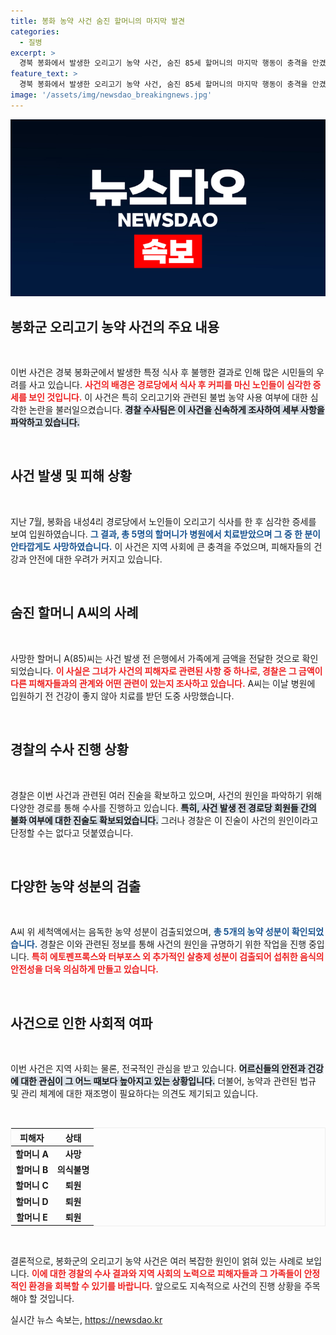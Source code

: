 ```yaml
---
title: 봉화 농약 사건 숨진 할머니의 마지막 발견
categories:
  - 질병
excerpt: >
  경북 봉화에서 발생한 오리고기 농약 사건, 숨진 85세 할머니의 마지막 행동이 충격을 안겼습니다. 가족에게 전달한 금액은 미미했지만, 그녀의 죽음은 사건의 중대한 단서로 떠오르고 있습니다. 이제 경찰 수사는 불화 가능성까지 조사 중입니다. 클릭해 더 알아보세요!
feature_text: >
  경북 봉화에서 발생한 오리고기 농약 사건, 숨진 85세 할머니의 마지막 행동이 충격을 안겼습니다. 가족에게 전달한 금액은 미미했지만, 그녀의 죽음은 사건의 중대한 단서로 떠오르고 있습니다. 이제 경찰 수사는 불화 가능성까지 조사 중입니다. 클릭해 더 알아보세요!
image: '/assets/img/newsdao_breakingnews.jpg'
---
```


<p><img src="/assets/img/newsdao_breakingnews.jpg" alt="flaretime 속보" /></p>

<h2 data-ke-size="size26">봉화군 오리고기 농약 사건의 주요 내용</h2>

<p data-ke-size="size16">&nbsp;</p>

<p>이번 사건은 경북 봉화군에서 발생한 특정 식사 후 불행한 결과로 인해 많은 시민들의 우려를 사고 있습니다. <b><span style="color: #ee2323;">사건의 배경은 경로당에서 식사 후 커피를 마신 노인들이 심각한 증세를 보인 것입니다.</span></b> 이 사건은 특히 오리고기와 관련된 불법 농약 사용 여부에 대한 심각한 논란을 불러일으켰습니다. <b><span style="background-color: #21538527;">경찰 수사팀은 이 사건을 신속하게 조사하여 세부 사항을 파악하고 있습니다.</span></b></p>

<p data-ke-size="size16">&nbsp;</p>

<h2 data-ke-size="size26">사건 발생 및 피해 상황</h2>

<p data-ke-size="size16">&nbsp;</p>

<p>지난 7월, 봉화읍 내성4리 경로당에서 노인들이 오리고기 식사를 한 후 심각한 증세를 보여 입원하였습니다. <b><span style="color: #1a5490;">그 결과, 총 5명의 할머니가 병원에서 치료받았으며 그 중 한 분이 안타깝게도 사망하였습니다.</span></b> 이 사건은 지역 사회에 큰 충격을 주었으며, 피해자들의 건강과 안전에 대한 우려가 커지고 있습니다.</p>

<p data-ke-size="size16">&nbsp;</p>

<h2 data-ke-size="size26">숨진 할머니 A씨의 사례</h2>

<p data-ke-size="size16">&nbsp;</p>

<p>사망한 할머니 A(85)씨는 사건 발생 전 은행에서 가족에게 금액을 전달한 것으로 확인되었습니다. <b><span style="color: #ee2323;">이 사실은 그녀가 사건의 피해자로 관련된 사항 중 하나로, 경찰은 그 금액이 다른 피해자들과의 관계와 어떤 관련이 있는지 조사하고 있습니다.</span></b> A씨는 이날 병원에 입원하기 전 건강이 좋지 않아 치료를 받던 도중 사망했습니다.</p>

<p data-ke-size="size16">&nbsp;</p>

<h2 data-ke-size="size26">경찰의 수사 진행 상황</h2>

<p data-ke-size="size16">&nbsp;</p>

<p>경찰은 이번 사건과 관련된 여러 진술을 확보하고 있으며, 사건의 원인을 파악하기 위해 다양한 경로를 통해 수사를 진행하고 있습니다. <b><span style="background-color: #21538527;">특히, 사건 발생 전 경로당 회원들 간의 불화 여부에 대한 진술도 확보되었습니다.</span></b> 그러나 경찰은 이 진술이 사건의 원인이라고 단정할 수는 없다고 덧붙였습니다. </p>

<p data-ke-size="size16">&nbsp;</p>

<h2 data-ke-size="size26">다양한 농약 성분의 검출</h2>

<p data-ke-size="size16">&nbsp;</p>

<p>A씨 위 세척액에서는 음독한 농약 성분이 검출되었으며, <b><span style="color: #1a5490;">총 5개의 농약 성분이 확인되었습니다.</span></b> 경찰은 이와 관련된 정보를 통해 사건의 원인을 규명하기 위한 작업을 진행 중입니다. <b><span style="color: #ee2323;">특히 에토펜프록스와 터부포스 외 추가적인 살충제 성분이 검출되어 섭취한 음식의 안전성을 더욱 의심하게 만들고 있습니다.</span></b></p>

<p data-ke-size="size16">&nbsp;</p>

<h2 data-ke-size="size26">사건으로 인한 사회적 여파</h2>

<p data-ke-size="size16">&nbsp;</p>

<p>이번 사건은 지역 사회는 물론, 전국적인 관심을 받고 있습니다. <b><span style="background-color: #21538527;">어르신들의 안전과 건강에 대한 관심이 그 어느 때보다 높아지고 있는 상황입니다.</span></b> 더불어, 농약과 관련된 법규 및 관리 체계에 대한 재조명이 필요하다는 의견도 제기되고 있습니다.</p>

<p data-ke-size="size16">&nbsp;</p>

<table style="width: 100%; border: 1px solid #eee;">
    <thead>
        <tr>
            <th style="text-align: center;">피해자</th>
            <th style="text-align: center;">상태</th>
        </tr>
    </thead>
    <tbody>
        <tr>
            <td style="text-align: center; height: 17px;"><b>할머니 A</b></td>
            <td style="text-align: center; height: 17px;"><b>사망</b></td>
        </tr>
        <tr>
            <td style="text-align: center; height: 17px;"><b>할머니 B</b></td>
            <td style="text-align: center; height: 17px;"><b>의식불명</b></td>
        </tr>
        <tr>
            <td style="text-align: center; height: 17px;"><b>할머니 C</b></td>
            <td style="text-align: center; height: 17px;"><b>퇴원</b></td>
        </tr>
        <tr>
            <td style="text-align: center; height: 17px;"><b>할머니 D</b></td>
            <td style="text-align: center; height: 17px;"><b>퇴원</b></td>
        </tr>
        <tr>
            <td style="text-align: center; height: 17px;"><b>할머니 E</b></td>
            <td style="text-align: center; height: 17px;"><b>퇴원</b></td>
        </tr>
    </tbody>
</table>

<p data-ke-size="size16">&nbsp;</p>

<p>결론적으로, 봉화군의 오리고기 농약 사건은 여러 복잡한 원인이 얽혀 있는 사례로 보입니다. <b><span style="color: #ee2323;">이에 대한 경찰의 수사 결과와 지역 사회의 노력으로 피해자들과 그 가족들이 안정적인 환경을 회복할 수 있기를 바랍니다.</span></b> 앞으로도 지속적으로 사건의 진행 상황을 주목해야 할 것입니다.</p>
실시간 뉴스 속보는, <a href="https://newsdao.kr" rel="dofollow">https://newsdao.kr</a>


